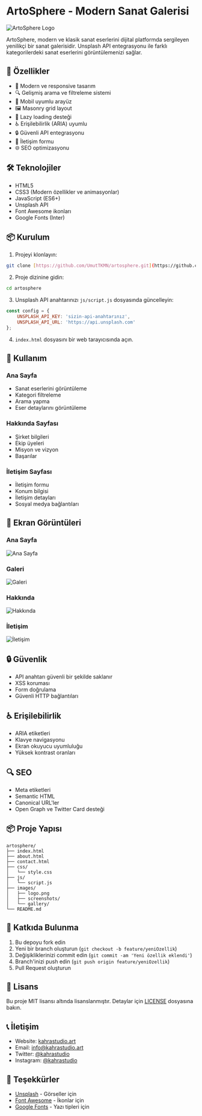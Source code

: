 # ArtoSphere - Modern Sanat Galerisi

![ArtoSphere Logo](assets/favicon.png)

ArtoSphere, modern ve klasik sanat eserlerini dijital platformda sergileyen yenilikçi bir sanat galerisidir. Unsplash API entegrasyonu ile farklı kategorilerdeki sanat eserlerini görüntülemenizi sağlar.

## 🌟 Özellikler

- 🎨 Modern ve responsive tasarım
- 🔍 Gelişmiş arama ve filtreleme sistemi
- 📱 Mobil uyumlu arayüz
- 🖼️ Masonry grid layout
- 🔄 Lazy loading desteği
- ♿ Erişilebilirlik (ARIA) uyumlu
- 🔒 Güvenli API entegrasyonu
- 📝 İletişim formu
- 🌐 SEO optimizasyonu

## 🛠️ Teknolojiler

- HTML5
- CSS3 (Modern özellikler ve animasyonlar)
- JavaScript (ES6+)
- Unsplash API
- Font Awesome ikonları
- Google Fonts (Inter)

## 📦 Kurulum

1. Projeyi klonlayın:
```bash
git clone [https://github.com/UmutTKMN/artosphere.git](https://github.com/UmutTKMN/ArtoSphere.git)
```

2. Proje dizinine gidin:
```bash
cd artosphere
```

3. Unsplash API anahtarınızı `js/script.js` dosyasında güncelleyin:
```javascript
const config = {
    UNSPLASH_API_KEY: 'sizin-api-anahtarınız',
    UNSPLASH_API_URL: 'https://api.unsplash.com'
};
```

4. `index.html` dosyasını bir web tarayıcısında açın.

## 🎯 Kullanım

### Ana Sayfa
- Sanat eserlerini görüntüleme
- Kategori filtreleme
- Arama yapma
- Eser detaylarını görüntüleme

### Hakkında Sayfası
- Şirket bilgileri
- Ekip üyeleri
- Misyon ve vizyon
- Başarılar

### İletişim Sayfası
- İletişim formu
- Konum bilgisi
- İletişim detayları
- Sosyal medya bağlantıları

## 📱 Ekran Görüntüleri

### Ana Sayfa
![Ana Sayfa](images/screenshots/home.png)

### Galeri
![Galeri](images/screenshots/gallery.png)

### Hakkında
![Hakkında](images/screenshots/about.png)

### İletişim
![İletişim](images/screenshots/contact.png)

## 🔒 Güvenlik

- API anahtarı güvenli bir şekilde saklanır
- XSS koruması
- Form doğrulama
- Güvenli HTTP bağlantıları

## ♿ Erişilebilirlik

- ARIA etiketleri
- Klavye navigasyonu
- Ekran okuyucu uyumluluğu
- Yüksek kontrast oranları

## 🔍 SEO

- Meta etiketleri
- Semantic HTML
- Canonical URL'ler
- Open Graph ve Twitter Card desteği

## 📦 Proje Yapısı

```
artosphere/
├── index.html
├── about.html
├── contact.html
├── css/
│   └── style.css
├── js/
│   └── script.js
├── images/
│   ├── logo.png
│   ├── screenshots/
│   └── gallery/
└── README.md
```

## 🤝 Katkıda Bulunma

1. Bu depoyu fork edin
2. Yeni bir branch oluşturun (`git checkout -b feature/yeniOzellik`)
3. Değişikliklerinizi commit edin (`git commit -am 'Yeni özellik eklendi'`)
4. Branch'inizi push edin (`git push origin feature/yeniOzellik`)
5. Pull Request oluşturun

## 📄 Lisans

Bu proje MIT lisansı altında lisanslanmıştır. Detaylar için [LICENSE](LICENSE) dosyasına bakın.

## 📞 İletişim

- Website: [kahrastudio.art](https://kahrastudio.art)
- Email: info@kahrastudio.art
- Twitter: [@kahrastudio](https://twitter.com/kahrastudio)
- Instagram: [@kahrastudio](https://instagram.com/kahrastudio)

## 🙏 Teşekkürler

- [Unsplash](https://unsplash.com) - Görseller için
- [Font Awesome](https://fontawesome.com) - İkonlar için
- [Google Fonts](https://fonts.google.com) - Yazı tipleri için 
